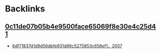 
# Backlinks
## [0c11de07b05b4e9500face65069f8e30e4c25d41](0c11de07b05b4e9500face65069f8e30e4c25d41.md)
- [6df71837d1d9d56dbfe931d96c5275853c658ef1，2007](6df71837d1d9d56dbfe931d96c5275853c658ef1，2007.md)

